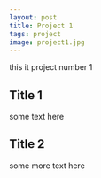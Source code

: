 ```yaml
---
layout: post
title: Project 1
tags: project
image: project1.jpg
---
```


this it project number 1

## Title 1
some text here

## Title 2
some more text here
